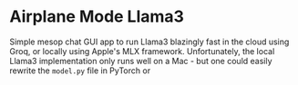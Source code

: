 # Airplane Mode Llama3

Simple mesop chat GUI app to run Llama3 blazingly fast in the cloud using Groq, or locally using Apple's MLX framework. Unfortunately, the local Llama3 implementation only runs well on a Mac - but one could easily rewrite the `model.py` file in PyTorch or 